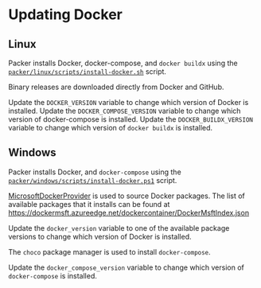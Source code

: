 # Updating Docker

## Linux

Packer installs Docker, docker-compose, and `docker buildx` using the [`packer/linux/scripts/install-docker.sh`](packer/linux/scripts/install-docker.sh)
script.

Binary releases are downloaded directly from Docker and GitHub.

Update the `DOCKER_VERSION` variable to change which version of Docker is
installed. Update the `DOCKER_COMPOSE_VERSION` variable to change which version
of docker-compose is installed. Update the `DOCKER_BUILDX_VERSION` variable to
change which version of `docker buildx` is installed.

## Windows

Packer installs Docker, and `docker-compose` using the [`packer/windows/scripts/install-docker.ps1`](packer/windows/scripts/install-docker.ps1)
script.

[MicrosoftDockerProvider](https://github.com/OneGet/MicrosoftDockerProvider)
is used to source Docker packages. The list of available packages that it 
installs can be found at https://dockermsft.azureedge.net/dockercontainer/DockerMsftIndex.json

Update the `docker_version` variable to one of the available package versions
to change which version of Docker is installed. 

The `choco` package manager is used to install `docker-compose`.

Update the `docker_compose_version` variable to change which version of
`docker-compose` is installed.

